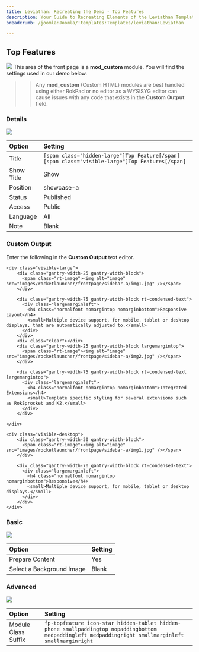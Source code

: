 ```yaml
---
title: Leviathan: Recreating the Demo - Top Features
description: Your Guide to Recreating Elements of the Leviathan Template for Joomla
breadcrumb: /joomla:Joomla/!templates:Templates/leviathan:Leviathan

---
```


Top Features
-----
![][demo]
This area of the front page is a **mod_custom** module. You will find the settings used in our demo below.

>> Any **mod_custom** (Custom HTML) modules are best handled using either RokPad or no editor as a WYSISYG editor can cause issues with any code that exists in the **Custom Output** field.

### Details
![][demo2]

| Option     | Setting                                                                                        |  
| :--------- | :--------------------------------------------------------------------------------------------- |  
| Title      | `[span class="hidden-large"]Top Feature[/span][span class="visible-large"]Top Features[/span]` |  
| Show Title | Show                                                                                           |  
| Position   | showcase-a                                                                                     |  
| Status     | Published                                                                                      |  
| Access     | Public                                                                                         |  
| Language   | All                                                                                            |  
| Note       | Blank                                                                                          |  

### Custom Output
Enter the following in the **Custom Output** text editor.

~~~
<div class="visible-large">
    <div class="gantry-width-25 gantry-width-block">
	  <span class="rt-image"><img alt="image" src="images/rocketlauncher/frontpage/sidebar-a/img1.jpg" /></span>
	</div>

	<div class="gantry-width-75 gantry-width-block rt-condensed-text">
	  <div class="largemarginleft">
	    <h4 class="normalfont nomargintop nomarginbottom">Responsive Layout</h4>
	    <small>Multiple device support, for mobile, tablet or desktop displays, that are automatically adjusted to.</small>
	  </div>
	</div>
	<div class="clear"></div>	
	<div class="gantry-width-25 gantry-width-block largemargintop">
	  <span class="rt-image"><img alt="image" src="images/rocketlauncher/frontpage/sidebar-a/img2.jpg" /></span>
	</div>

	<div class="gantry-width-75 gantry-width-block rt-condensed-text largemargintop">
	  <div class="largemarginleft">
	    <h4 class="normalfont nomargintop nomarginbottom">Integrated Extensions</h4>
	    <small>Template specific styling for several extensions such as RokSprocket and K2.</small>
	  </div>
	</div>	

</div>

<div class="visible-desktop">
	<div class="gantry-width-30 gantry-width-block">
	  <span class="rt-image"><img alt="image" src="images/rocketlauncher/frontpage/sidebar-a/img1.jpg" /></span>
	</div>

	<div class="gantry-width-70 gantry-width-block rt-condensed-text">
	  <div class="largemarginleft">
	    <h4 class="normalfont nomargintop nomarginbottom">Responsive</h4>
	    <small>Multiple device support, for mobile, tablet or desktop displays.</small>
	  </div>
	</div>	
</div>                            
~~~

### Basic
![][demo3]

| Option                    | Setting |
| :------------------------ | :------ |
| Prepare Content           | Yes     |
| Select a Background Image | Blank   |

### Advanced
![][demo4]

| Option              | Setting                                                                                                                                              |  
| :------------------ | :--------------------------------------------------------------------------------------------------------------------------------------------------- |  
| Module Class Suffix | `fp-topfeature icon-star hidden-tablet hidden-phone smallpaddingtop nopaddingbottom medpaddingleft medpaddingright smallmarginleft smallmarginright` |  

[demo]: assets/demo_2.jpeg
[demo2]: assets/top_1.jpeg
[demo3]: assets/top_2.jpeg
[demo4]: assets/top_3.jpeg